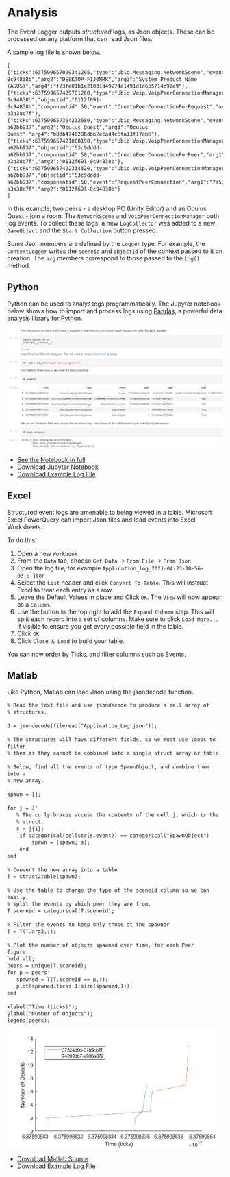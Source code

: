 # Analysis

The Event Logger outputs *structured* logs, as Json objects. These can be processed on any platform that can read Json files.

A sample log file is shown below.

```
[
{"ticks":637599657099341295,"type":"Ubiq.Messaging.NetworkScene","event":"Awake","arg1":"0112f691-0c94838b","arg2":"DESKTOP-F1J0MRR","arg3":"System Product Name (ASUS)","arg4":"f73fe01b1e21031d49274a1491d1d6b5714c92e9"},
{"ticks":637599657429701260,"type":"Ubiq.Voip.VoipPeerConnectionManager","sceneid":"0112f691-0c94838b","objectid":"0112f691-0c94838b","componentid":50,"event":"CreatePeerConnectionForRequest","arg1":"7a577253-a3a38c7f"},
{"ticks":637599657364232680,"type":"Ubiq.Messaging.NetworkScene","event":"Awake","arg1":"53c9dddd-a62bb937","arg2":"Oculus Quest","arg3":"Oculus Quest","arg4":"b8db4746286db62ecad4c6fa13f17ab6"},
{"ticks":637599657421868190,"type":"Ubiq.Voip.VoipPeerConnectionManager","sceneid":"53c9dddd-a62bb937","objectid":"53c9dddd-a62bb937","componentid":50,"event":"CreatePeerConnectionForPeer","arg1":"7a577253-a3a38c7f","arg2":"0112f691-0c94838b"},
{"ticks":637599657422314320,"type":"Ubiq.Voip.VoipPeerConnectionManager","sceneid":"53c9dddd-a62bb937","objectid":"53c9dddd-a62bb937","componentid":50,"event":"RequestPeerConnection","arg1":"7a577253-a3a38c7f","arg2":"0112f691-0c94838b"}
]
```

In this example, two peers - a desktop PC (Unity Editor) and an Oculus Quest - join a room. The `NetworkScene` and `VoipPeerConnectionManager` both log events. To collect these logs, a new `LogCollector` was added to a new `GameObject` and the `Start Collection` button pressed.

Some Json members are defined by the `Logger` type. For example, the `ContextLogger` writes the `sceneid` and `objectid` of the context passed to it on creation. The `arg` members correspond to those passed to the `Log()` method.

## Python

Python can be used to analys logs programmatically. The Jupyter notebook below shows how to import and process logs using [Pandas](https://pandas.pydata.org/), a powerful data analysis library for Python.

![Image of Jupyter Notebook Code](images/e13a146f-7f90-486d-8131-a47d44f8c87c.png)

- [See the Notebook in full](html/b27a1510-38ec-4821-92b1-478dcbcf1ab1.html)
- [Download Jupyter Notebook](files/Application_Log.ipynb)
- [Download Example Log File](files/Application_Log.json)



## Excel

Structured event logs are amenable to being viewed in a table. Microsoft Excel PowerQuery can import Json files and load events into Excel Worksheets.

To do this:

1. Open a new `Workbook`
2. From the `Data` tab, choose `Get Data` -> `From File` -> `From Json`
3. Open the log file, for example `Application_log_2021-04-23-10-56-03_0.json`
4. Select the `List` header and click `Convert To Table`. This will instruct Excel to treat each entry as a row.
5. Leave the Default Values in place and Click `OK`. The `View` will now appear as a `Column`.
6. Use the button in the top right to add the `Expand Column` step. This will split each record into a set of columns. Make sure to click `Load More...` if visible to ensure you get every possible field in the table.
7. Click `OK`
8. Click `Close & Load` to build your table.

You can now order by Ticks, and filter columns such as Events.


## Matlab

Like Python, Matlab can load Json using the jsondecode function.

```
% Read the text file and use jsondecode to produce a cell array of
% structures.

J = jsondecode(fileread("Application_Log.json"));

% The structures will have different fields, so we must use loops to filter
% them as they cannot be combined into a single struct array or table.

% Below, find all the events of type SpawnObject, and combine them into a
% new array.

spawn = [];

for j = J'
   % The curly braces access the contents of the cell j, which is the
   % struct.
   s = j{1};
    if categorical(cellstr(s.event)) == categorical("SpawnObject")
        spawn = [spawn; s];
    end
end

% Convert the new array into a table
T = struct2table(spawn);

% Use the table to change the type of the sceneid column so we can easily
% split the events by which peer they are from.
T.sceneid = categorical(T.sceneid);

% Filter the events to keep only those at the spawner
T = T(T.arg3,:);

% Plot the number of objects spawned over time, for each Peer
figure;
hold all;
peers = unique(T.sceneid);
for p = peers'
   spawned = T(T.sceneid == p,:);
   plot(spawned.ticks,1:size(spawned,1));
end

xlabel("Time (ticks)");
ylabel("Number of Objects");
legend(peers);
```

![Matlab Plot](images/9e093fbb-d84f-4f48-ae00-0a7019975d79.png)

- [Download Matlab Source](files/Application_Log.m)
- [Download Example Log File](files/Application_Log.json)